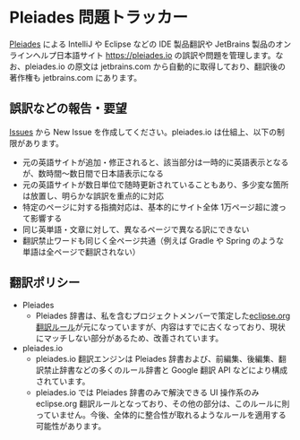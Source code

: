 # Pleiades 問題トラッカー
[Pleiades](http://mergedoc.osdn.jp/) による IntelliJ や Eclipse などの IDE 製品翻訳や JetBrains 製品のオンラインヘルプ日本語サイト https://pleiades.io の誤訳や問題を管理します。なお、pleiades.io の原文は jetbrains.com から自動的に取得しており、翻訳後の著作権も jetbrains.com にあります。

## 誤訳などの報告・要望
[Issues](../../issues) から New Issue を作成してください。pleiades.io は仕組上、以下の制限があります。
* 元の英語サイトが追加・修正されると、該当部分は一時的に英語表示となるが、数時間〜数日間で日本語表示になる
* 元の英語サイトが数日単位で随時更新されていることもあり、多少変な箇所は放置し、明らかな誤訳を重点的に対応
* 特定のページに対する指摘対応は、基本的にサイト全体 1万ページ超に渡って影響する
* 同じ英単語・文章に対して、異なるページで異なる訳にできない
* 翻訳禁止ワードも同じく全ページ共通（例えば Gradle や Spring のような単語は全ページで翻訳されない）

## 翻訳ポリシー

* Pleiades
  * Pleiades 辞書は、私を含むプロジェクトメンバーで策定した[eclipse.org 翻訳ルール](https://wiki.eclipse.org/%E7%BF%BB%E8%A8%B3%E3%83%AB%E3%83%BC%E3%83%AB)が元になっていますが、内容はすでに古くなっており、現状にマッチしない部分があるため、改善されています。
* pleiades.io
  * pleiades.io 翻訳エンジンは Pleiades 辞書および、前編集、後編集、翻訳禁止辞書などの多くのルール辞書と Google 翻訳 API などにより構成されています。
  * pleiades.io では Pleiades 辞書のみで解決できる UI 操作系のみ eclipse.org 翻訳ルールとなっており、その他の部分は、このルールに則っていません。今後、全体的に整合性が取れるようなルールを適用する可能性があります。

